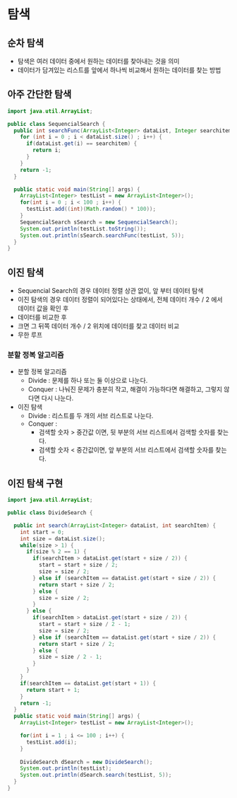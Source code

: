 # 탐색

   ## 순차 탐색

* 탐색은 여러 데이터 중에서 원하는 데이터를 찾아내는 것을 의미
* 데이터가 담겨있는 리스트를 앞에서 하나씩 비교해서 원하는 데이터를 찾는 방법



## 아주 간단한 탐색

~~~java
import java.util.ArrayList;

public class SequencialSearch {
  public int searchFunc(ArrayList<Integer> dataList, Integer searchitem) {
    for (int i = 0 ; i < dataList.size() ; i++) {
      if(dataList.get(i) == searchitem) {
        return i;
      }
    }
    return -1;
  }

  public static void main(String[] args) {
    ArrayList<Integer> testList = new ArrayList<Integer>();
    for(int i = 0 ; i < 100 ; i++) {
      testList.add((int)(Math.random() * 100));
    }
    SequencialSearch sSearch = new SequencialSearch();
    System.out.println(testList.toString());
    System.out.println(sSearch.searchFunc(testList, 5));
  }
}
~~~



## 이진 탐색

* Sequencial Search의 경우 데이터 정렬 상관 없이, 앞 부터 데이터 탐색
* 이진 탐색의 경우 데이터 정렬이 되어있다는 상태에서, 전체 데이터 개수 / 2 에서 데이터 값을 확인 후
* 데이터를 비교한 후
* 크면 그 뒤쪽 데이터 개수 / 2 위치에 데이터를 찾고 데이터 비교
* 무한 루프



### 분할 정복 알고리즘

* 분할 정복 알고리즘
  * Divide : 문제를 하나 또는 둘 이상으로 나눈다.
  * Conquer : 나눠진 문제가 충분히 작고, 해결이 가능하다면 해결하고, 그렇지 않다면 다시 나눈다.
* 이진 탐색
  * Divide : 리스트를 두 개의 서브 리스트로 나눈다.
  * Conquer :
    * 검색할 숫자 > 중간값 이면, 뒷 부분의 서브 리스트에서 검색할 숫자를 찾는다.
    * 검색할 숫자 < 중간값이면, 앞 부분의 서브 리스트에서 검색할 숫자를 찾는다.





## 이진 탐색 구현

```java
import java.util.ArrayList;

public class DivideSearch {

  public int search(ArrayList<Integer> dataList, int searchItem) {
    int start = 0;
    int size = dataList.size();
    while(size > 1) {
      if(size % 2 == 1) {
        if(searchItem > dataList.get(start + size / 2)) {
          start = start + size / 2;
          size = size / 2;
        } else if (searchItem == dataList.get(start + size / 2)) {
          return start + size / 2;
        } else {
          size = size / 2;
        }
      } else {
        if(searchItem > dataList.get(start + size / 2)) {
          start = start + size / 2 - 1;
          size = size / 2;
        } else if (searchItem == dataList.get(start + size / 2)) {
          return start + size / 2;
        } else {
          size = size / 2 - 1;
        }
      }
    }
    if(searchItem == dataList.get(start + 1)) {
      return start + 1;
    } 
    return -1;
  }
  public static void main(String[] args) {
    ArrayList<Integer> testList = new ArrayList<Integer>();

    for(int i = 1 ; i <= 100 ; i++) {
      testList.add(i);
    }
    
    DivideSearch dSearch = new DivideSearch();
    System.out.println(testList);
    System.out.println(dSearch.search(testList, 5));
  }
}
```

